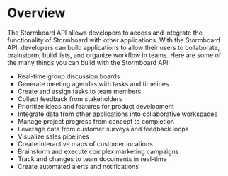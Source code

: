 # Overview

The Stormboard API allows developers to access and integrate the functionality
of Stormboard with other applications. With the Stormboard API, developers can
build applications to allow their users to collaborate, brainstorm, build
lists, and organize workflow in teams. Here are some of the many things you can
build with the Stormboard API:

- Real-time group discussion boards
- Generate meeting agendas with tasks and timelines
- Create and assign tasks to team members
- Collect feedback from stakeholders
- Prioritize ideas and features for product development
- Integrate data from other applications into collaborative workspaces
- Manage project progress from concept to completion
- Leverage data from customer surveys and feedback loops
- Visualize sales pipelines
- Create interactive maps of customer locations
- Brainstorm and execute complex marketing campaigns
- Track and changes to team documents in real-time
- Create automated alerts and notifications
